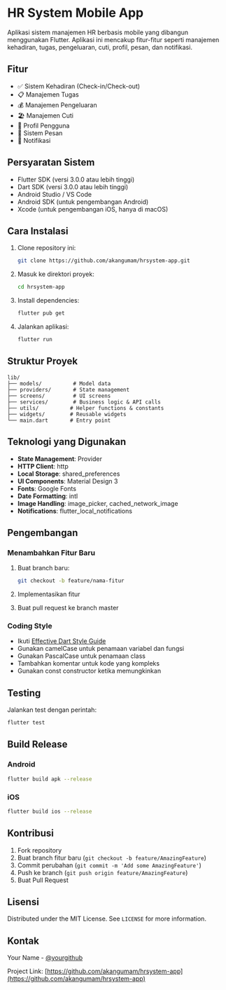# HR System Mobile App

Aplikasi sistem manajemen HR berbasis mobile yang dibangun menggunakan Flutter. Aplikasi ini mencakup fitur-fitur seperti manajemen kehadiran, tugas, pengeluaran, cuti, profil, pesan, dan notifikasi.

## Fitur

- ✅ Sistem Kehadiran (Check-in/Check-out)
- 📋 Manajemen Tugas
- 💰 Manajemen Pengeluaran
- 🏖️ Manajemen Cuti
- 👤 Profil Pengguna
- 💬 Sistem Pesan
- 🔔 Notifikasi

## Persyaratan Sistem

- Flutter SDK (versi 3.0.0 atau lebih tinggi)
- Dart SDK (versi 3.0.0 atau lebih tinggi)
- Android Studio / VS Code
- Android SDK (untuk pengembangan Android)
- Xcode (untuk pengembangan iOS, hanya di macOS)

## Cara Instalasi

1. Clone repository ini:
   ```bash
   git clone https://github.com/akangumam/hrsystem-app.git
   ```

2. Masuk ke direktori proyek:
   ```bash
   cd hrsystem-app
   ```

3. Install dependencies:
   ```bash
   flutter pub get
   ```

4. Jalankan aplikasi:
   ```bash
   flutter run
   ```

## Struktur Proyek

```
lib/
├── models/          # Model data
├── providers/       # State management
├── screens/         # UI screens
├── services/        # Business logic & API calls
├── utils/          # Helper functions & constants
├── widgets/        # Reusable widgets
└── main.dart       # Entry point
```

## Teknologi yang Digunakan

- **State Management**: Provider
- **HTTP Client**: http
- **Local Storage**: shared_preferences
- **UI Components**: Material Design 3
- **Fonts**: Google Fonts
- **Date Formatting**: intl
- **Image Handling**: image_picker, cached_network_image
- **Notifications**: flutter_local_notifications

## Pengembangan

### Menambahkan Fitur Baru

1. Buat branch baru:
   ```bash
   git checkout -b feature/nama-fitur
   ```

2. Implementasikan fitur

3. Buat pull request ke branch master

### Coding Style

- Ikuti [Effective Dart Style Guide](https://dart.dev/guides/language/effective-dart/style)
- Gunakan camelCase untuk penamaan variabel dan fungsi
- Gunakan PascalCase untuk penamaan class
- Tambahkan komentar untuk kode yang kompleks
- Gunakan const constructor ketika memungkinkan

## Testing

Jalankan test dengan perintah:
```bash
flutter test
```

## Build Release

### Android

```bash
flutter build apk --release
```

### iOS

```bash
flutter build ios --release
```

## Kontribusi

1. Fork repository
2. Buat branch fitur baru (`git checkout -b feature/AmazingFeature`)
3. Commit perubahan (`git commit -m 'Add some AmazingFeature'`)
4. Push ke branch (`git push origin feature/AmazingFeature`)
5. Buat Pull Request

## Lisensi

Distributed under the MIT License. See `LICENSE` for more information.

## Kontak

Your Name - [@yourgithub](https://github.com/akangumam)

Project Link: [https://github.com/akangumam/hrsystem-app](https://github.com/akangumam/hrsystem-app)
